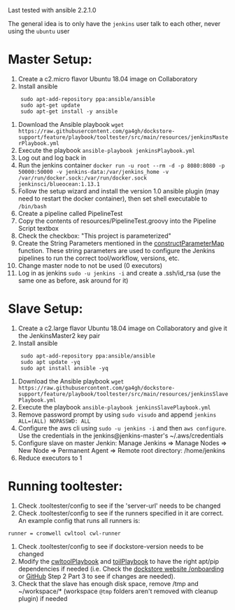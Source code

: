 Last tested with ansible 2.2.1.0

The general idea is to only have the `jenkins` user talk to each other, never using the `ubuntu` user

# Master Setup:
1. Create a c2.micro flavor Ubuntu 18.04 image on Collaboratory
1. Install ansible
```
    sudo apt-add-repository ppa:ansible/ansible
    sudo apt-get update
    sudo apt-get install -y ansible
```
1. Download the Ansible playbook
`wget https://raw.githubusercontent.com/ga4gh/dockstore-support/feature/playbook/tooltester/src/main/resources/jenkinsMasterPlaybook.yml`
1.  Execute the playbook
    `ansible-playbook jenkinsPlaybook.yml`
1. Log out and log back in
1. Run the jenkins container
    `docker run -u root --rm -d -p 8080:8080 -p 50000:50000 -v jenkins-data:/var/jenkins_home -v /var/run/docker.sock:/var/run/docker.sock jenkinsci/blueocean:1.13.1`
1. Follow the setup wizard and install the version 1.0 ansible plugin (may need to restart the docker container), then set shell executable to `/bin/bash`
1. Create a pipeline called PipelineTest
1. Copy the contents of resources/PipelineTest.groovy into the Pipeline Script textbox
1. Check the checkbox:  "This project is parameterized"
1. Create the String Parameters mentioned in the [constructParameterMap](https://github.com/ga4gh/dockstore-support/blob/develop/tooltester/src/main/java/io/dockstore/tooltester/client/cli/Client.java#L609) function. These string parameters are used to configure the Jenkins pipelines to run the correct tool/workflow, versions, etc.
1. Change master node to not be used (0 executors)
1. Log in as jenkins `sudo -u jenkins -i` and create a .ssh/id_rsa (use the same one as before, ask around for it)


# Slave Setup:
1. Create a c2.large flavor Ubuntu 18.04 image on Collaboratory and give it the JenkinsMaster2 key pair
1. Install ansible
```
    sudo apt-add-repository ppa:ansible/ansible
    sudo apt update -yq
    sudo apt install ansible -yq
```
1. Download the Ansible playbook
    `wget https://raw.githubusercontent.com/ga4gh/dockstore-support/feature/playbook/tooltester/src/main/resources/jenkinsSlavePlaybook.yml`
1. Execute the playbook
        `ansible-playbook jenkinsSlavePlaybook.yml`
1. Remove password prompt by using `sudo visudo` and append `jenkins ALL=(ALL) NOPASSWD: ALL`
1. Configure the aws cli using `sudo -u jenkins -i` and then `aws configure`. Use the credentials in the jenkins@jenkins-master's ~/.aws/credentials
1. Configure slave on master Jenkin: Manage Jenkins => Manage Nodes => New Node => Permanent Agent => Remote root directory: /home/jenkins
1. Reduce executors to 1

# Running tooltester:
1. Check .tooltester/config to see if the 'server-url' needs to be changed
1. Check .tooltester/config to see if the runners specified in it are correct.  An example config that runs all runners is:
```
runner = cromwell cwltool cwl-runner
```
1. Check .tooltester/config to see if dockstore-version needs to be changed
1. Modify the [cwltoolPlaybook](src/main/resources/cwltoolPlaybook.yml) and [toilPlaybook](src/main/resources/toilPlaybook.yml) to have the right apt/pip dependencies if needed (i.e. Check the [dockstore website /onboarding](https://dockstore.org/onboarding) or [GitHub](https://github.com/dockstore/dockstore-ui2/blob/develop/src/app/loginComponents/onboarding/downloadcliclient/downloadcliclient.component.ts#L81) Step 2 Part 3 to see if changes are needed).
1. Check that the slave has enough disk space, remove /tmp and ~/workspace/* (workspace `@tmp` folders aren't removed with cleanup plugin) if needed
